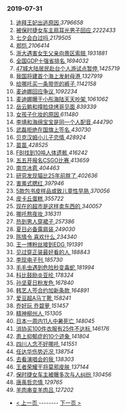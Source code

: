 ### 2019-07-31 
1. [ 迪拜王妃出逃原因 ](https://s.weibo.com/weibo?q=%23%E8%BF%AA%E6%8B%9C%E7%8E%8B%E5%A6%83%E5%87%BA%E9%80%83%E5%8E%9F%E5%9B%A0%23&Refer=top) *3796658*
1. [ 被保时捷女车主扇耳光男子回应 ](https://s.weibo.com/weibo?q=%23%E8%A2%AB%E4%BF%9D%E6%97%B6%E6%8D%B7%E5%A5%B3%E8%BD%A6%E4%B8%BB%E6%89%87%E8%80%B3%E5%85%89%E7%94%B7%E5%AD%90%E5%9B%9E%E5%BA%94%23&Refer=top) *2222433*
1. [ 七夕会白过吗 ](https://s.weibo.com/weibo?q=%23%E4%B8%83%E5%A4%95%E4%BC%9A%E7%99%BD%E8%BF%87%E5%90%97%23&topic_ad=1&Refer=top) *2179505*
1. [ 郑恺 ](https://s.weibo.com/weibo?q=%23%E9%83%91%E6%81%BA%23&Refer=top) *2106414*
1. [ 浙大遇害女生父亲向景区索赔 ](https://s.weibo.com/weibo?q=%23%E6%B5%99%E5%A4%A7%E9%81%87%E5%AE%B3%E5%A5%B3%E7%94%9F%E7%88%B6%E4%BA%B2%E5%90%91%E6%99%AF%E5%8C%BA%E7%B4%A2%E8%B5%94%23&Refer=top) *1931881*
1. [ 全国GDP十强省排名 ](https://s.weibo.com/weibo?q=%23%E5%85%A8%E5%9B%BDGDP%E5%8D%81%E5%BC%BA%E7%9C%81%E6%8E%92%E5%90%8D%23&Refer=top) *1694032*
1. [ 47城大陆居民赴台个人游试点暂停 ](https://s.weibo.com/weibo?q=%2347%E5%9F%8E%E5%A4%A7%E9%99%86%E5%B1%85%E6%B0%91%E8%B5%B4%E5%8F%B0%E4%B8%AA%E4%BA%BA%E6%B8%B8%E8%AF%95%E7%82%B9%E6%9A%82%E5%81%9C%23&Refer=top) *1425719*
1. [ 我国将建首个海上发射母港 ](https://s.weibo.com/weibo?q=%E6%88%91%E5%9B%BD%E5%B0%86%E5%BB%BA%E9%A6%96%E4%B8%AA%E6%B5%B7%E4%B8%8A%E5%8F%91%E5%B0%84%E6%AF%8D%E6%B8%AF&Refer=top) *1327919*
1. [ 给哪吒买一条带兜的裤子 ](https://s.weibo.com/weibo?q=%23%E7%BB%99%E5%93%AA%E5%90%92%E4%B9%B0%E4%B8%80%E6%9D%A1%E5%B8%A6%E5%85%9C%E7%9A%84%E8%A3%A4%E5%AD%90%23&Refer=top) *1142158*
1. [ 麦迪娜回应争议 ](https://s.weibo.com/weibo?q=%23%E9%BA%A6%E8%BF%AA%E5%A8%9C%E5%9B%9E%E5%BA%94%E4%BA%89%E8%AE%AE%23&Refer=top) *1092234*
1. [ 麦迪娜曝于小彤海陆天天吵架 ](https://s.weibo.com/weibo?q=%23%E9%BA%A6%E8%BF%AA%E5%A8%9C%E6%9B%9D%E4%BA%8E%E5%B0%8F%E5%BD%A4%E6%B5%B7%E9%99%86%E5%A4%A9%E5%A4%A9%E5%90%B5%E6%9E%B6%23&Refer=top) *1061062*
1. [ 岳云鹏和撞脸烧烤哥见面 ](https://s.weibo.com/weibo?q=%23%E5%B2%B3%E4%BA%91%E9%B9%8F%E5%92%8C%E6%92%9E%E8%84%B8%E7%83%A7%E7%83%A4%E5%93%A5%E8%A7%81%E9%9D%A2%23&Refer=top) *839339*
1. [ 女孩子化妆的原因 ](https://s.weibo.com/weibo?q=%23%E5%A5%B3%E5%AD%A9%E5%AD%90%E5%8C%96%E5%A6%86%E7%9A%84%E5%8E%9F%E5%9B%A0%23&Refer=top) *611480*
1. [ 李靖和海绵宝宝是同一个人配音 ](https://s.weibo.com/weibo?q=%23%E6%9D%8E%E9%9D%96%E5%92%8C%E6%B5%B7%E7%BB%B5%E5%AE%9D%E5%AE%9D%E6%98%AF%E5%90%8C%E4%B8%80%E4%B8%AA%E4%BA%BA%E9%85%8D%E9%9F%B3%23&Refer=top) *444790*
1. [ 武磊拒绝在国旗上签名 ](https://s.weibo.com/weibo?q=%23%E6%AD%A6%E7%A3%8A%E6%8B%92%E7%BB%9D%E5%9C%A8%E5%9B%BD%E6%97%97%E4%B8%8A%E7%AD%BE%E5%90%8D%23&Refer=top) *430730*
1. [ 贝克汉姆小儿子恋情 ](https://s.weibo.com/weibo?q=%23%E8%B4%9D%E5%85%8B%E6%B1%89%E5%A7%86%E5%B0%8F%E5%84%BF%E5%AD%90%E6%81%8B%E6%83%85%23&Refer=top) *428924*
1. [ 苗苗 ](https://s.weibo.com/weibo?q=%23%E8%8B%97%E8%8B%97%23&Refer=top) *428525*
1. [ FBI找到10吨人体遗骸 ](https://s.weibo.com/weibo?q=%23FBI%E6%89%BE%E5%88%B010%E5%90%A8%E4%BA%BA%E4%BD%93%E9%81%97%E9%AA%B8%23&Refer=top) *416242*
1. [ 五五开报名CSGO比赛 ](https://s.weibo.com/weibo?q=%23%E4%BA%94%E4%BA%94%E5%BC%80%E6%8A%A5%E5%90%8DCSGO%E6%AF%94%E8%B5%9B%23&Refer=top) *413659*
1. [ 南京冰雹 ](https://s.weibo.com/weibo?q=%23%E5%8D%97%E4%BA%AC%E5%86%B0%E9%9B%B9%23&Refer=top) *404463*
1. [ 研究发现猫比25年前胖了 ](https://s.weibo.com/weibo?q=%23%E7%A0%94%E7%A9%B6%E5%8F%91%E7%8E%B0%E7%8C%AB%E6%AF%9425%E5%B9%B4%E5%89%8D%E8%83%96%E4%BA%86%23&Refer=top) *402636*
1. [ 害羞式腮红 ](https://s.weibo.com/weibo?q=%23%E5%AE%B3%E7%BE%9E%E5%BC%8F%E8%85%AE%E7%BA%A2%23&Refer=top) *397946*
1. [ 5款包书皮样品或致儿童性早熟 ](https://s.weibo.com/weibo?q=5%E6%AC%BE%E5%8C%85%E4%B9%A6%E7%9A%AE%E6%A0%B7%E5%93%81%E6%88%96%E8%87%B4%E5%84%BF%E7%AB%A5%E6%80%A7%E6%97%A9%E7%86%9F&Refer=top) *370056*
1. [ 皮卡丘蛋糕 ](https://s.weibo.com/weibo?q=%23%E7%9A%AE%E5%8D%A1%E4%B8%98%E8%9B%8B%E7%B3%95%23&Refer=top) *355722*
1. [ 现在的超市是这样卖东西的 ](https://s.weibo.com/weibo?q=%23%E7%8E%B0%E5%9C%A8%E7%9A%84%E8%B6%85%E5%B8%82%E6%98%AF%E8%BF%99%E6%A0%B7%E5%8D%96%E4%B8%9C%E8%A5%BF%E7%9A%84%23&Refer=top) *340057*
1. [ 哪吒熬夜妆 ](https://s.weibo.com/weibo?q=%23%E5%93%AA%E5%90%92%E7%86%AC%E5%A4%9C%E5%A6%86%23&Refer=top) *316311*
1. [ 热到男人穿裙子 ](https://s.weibo.com/weibo?q=%23%E7%83%AD%E5%88%B0%E7%94%B7%E4%BA%BA%E7%A9%BF%E8%A3%99%E5%AD%90%23&Refer=top) *257386*
1. [ 夏日必备露肩装 ](https://s.weibo.com/weibo?q=%23%E5%A4%8F%E6%97%A5%E5%BF%85%E5%A4%87%E9%9C%B2%E8%82%A9%E8%A3%85%23&Refer=top) *249030*
1. [ 陈情令 喜欢什么 ](https://s.weibo.com/weibo?q=%E9%99%88%E6%83%85%E4%BB%A4%20%E5%96%9C%E6%AC%A2%E4%BB%80%E4%B9%88&Refer=top) *234340*
1. [ 王一博粉丝接到EDG ](https://s.weibo.com/weibo?q=%23%E7%8E%8B%E4%B8%80%E5%8D%9A%E7%B2%89%E4%B8%9D%E6%8E%A5%E5%88%B0EDG%23&Refer=top) *191391*
1. [ 见过穿正装最好看的人 ](https://s.weibo.com/weibo?q=%23%E8%A7%81%E8%BF%87%E7%A9%BF%E6%AD%A3%E8%A3%85%E6%9C%80%E5%A5%BD%E7%9C%8B%E7%9A%84%E4%BA%BA%23&Refer=top) *188843*
1. [ 李现电子刊 ](https://s.weibo.com/weibo?q=%23%E6%9D%8E%E7%8E%B0%E7%94%B5%E5%AD%90%E5%88%8A%23&Refer=top) *185730*
1. [ 毛毛虫遇到危险秒变毒蛇 ](https://s.weibo.com/weibo?q=%23%E6%AF%9B%E6%AF%9B%E8%99%AB%E9%81%87%E5%88%B0%E5%8D%B1%E9%99%A9%E7%A7%92%E5%8F%98%E6%AF%92%E8%9B%87%23&Refer=top) *181994*
1. [ 科比鼓励炎亚纶 ](https://s.weibo.com/weibo?q=%23%E7%A7%91%E6%AF%94%E9%BC%93%E5%8A%B1%E7%82%8E%E4%BA%9A%E7%BA%B6%23&Refer=top) *178324*
1. [ 孙坚夏日粉发色 ](https://s.weibo.com/weibo?q=%23%E5%AD%99%E5%9D%9A%E5%A4%8F%E6%97%A5%E7%B2%89%E5%8F%91%E8%89%B2%23&Refer=top) *167840*
1. [ 韩艺人签合约加新条款 ](https://s.weibo.com/weibo?q=%E9%9F%A9%E8%89%BA%E4%BA%BA%E7%AD%BE%E5%90%88%E7%BA%A6%E5%8A%A0%E6%96%B0%E6%9D%A1%E6%AC%BE&Refer=top) *164891*
1. [ 爱豆超A马丁靴 ](https://s.weibo.com/weibo?q=%23%E7%88%B1%E8%B1%86%E8%B6%85A%E9%A9%AC%E4%B8%81%E9%9D%B4%23&Refer=top) *158241*
1. [ 乔好玩 乔碧萝 ](https://s.weibo.com/weibo?q=%E4%B9%94%E5%A5%BD%E7%8E%A9%20%E4%B9%94%E7%A2%A7%E8%90%9D&Refer=top) *151457*
1. [ 精神柳州人 ](https://s.weibo.com/weibo?q=%23%E7%B2%BE%E7%A5%9E%E6%9F%B3%E5%B7%9E%E4%BA%BA%23&Refer=top) *151305*
1. [ 日本一周内11人中暑死亡 ](https://s.weibo.com/weibo?q=%23%E6%97%A5%E6%9C%AC%E4%B8%80%E5%91%A8%E5%86%8511%E4%BA%BA%E4%B8%AD%E6%9A%91%E6%AD%BB%E4%BA%A1%23&Refer=top) *148045*
1. [ 消协买100件衣服有25件不达标 ](https://s.weibo.com/weibo?q=%E6%B6%88%E5%8D%8F%E4%B9%B0100%E4%BB%B6%E8%A1%A3%E6%9C%8D%E6%9C%8925%E4%BB%B6%E4%B8%8D%E8%BE%BE%E6%A0%87&Refer=top) *146176*
1. [ 患上抑郁症的10个迹象 ](https://s.weibo.com/weibo?q=%23%E6%82%A3%E4%B8%8A%E6%8A%91%E9%83%81%E7%97%87%E7%9A%8410%E4%B8%AA%E8%BF%B9%E8%B1%A1%23&Refer=top) *141804*
1. [ 四川人念不好哪吒 ](https://s.weibo.com/weibo?q=%23%E5%9B%9B%E5%B7%9D%E4%BA%BA%E5%BF%B5%E4%B8%8D%E5%A5%BD%E5%93%AA%E5%90%92%23&Refer=top) *141551*
1. [ 任达华伤势近况 ](https://s.weibo.com/weibo?q=%E4%BB%BB%E8%BE%BE%E5%8D%8E%E4%BC%A4%E5%8A%BF%E8%BF%91%E5%86%B5&Refer=top) *138754*
1. [ 去看演唱会的我 ](https://s.weibo.com/weibo?q=%23%E5%8E%BB%E7%9C%8B%E6%BC%94%E5%94%B1%E4%BC%9A%E7%9A%84%E6%88%91%23&Refer=top) *138303*
1. [ 王者荣耀干将莫邪皮肤 ](https://s.weibo.com/weibo?q=%23%E7%8E%8B%E8%80%85%E8%8D%A3%E8%80%80%E5%B9%B2%E5%B0%86%E8%8E%AB%E9%82%AA%E7%9A%AE%E8%82%A4%23&Refer=top) *137144*
1. [ 保时捷女车主被曝多次与人纠纷 ](https://s.weibo.com/weibo?q=%E4%BF%9D%E6%97%B6%E6%8D%B7%E5%A5%B3%E8%BD%A6%E4%B8%BB%E8%A2%AB%E6%9B%9D%E5%A4%9A%E6%AC%A1%E4%B8%8E%E4%BA%BA%E7%BA%A0%E7%BA%B7&Refer=top) *130456*
1. [ 唐禹哲恋情 ](https://s.weibo.com/weibo?q=%23%E5%94%90%E7%A6%B9%E5%93%B2%E6%81%8B%E6%83%85%23&Refer=top) *129765*
1. [ 羊肉串变羊肉吕 ](https://s.weibo.com/weibo?q=%23%E7%BE%8A%E8%82%89%E4%B8%B2%E5%8F%98%E7%BE%8A%E8%82%89%E5%90%95%23&Refer=top) *127202* 

- [ < 上一页 ](https://github.com/able8/weibo-hot-record/blob/master/2019-07-30.md) -------- [ 下一页 > ](https://github.com/able8/weibo-hot-record/blob/master/2019-08-01.md)